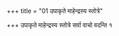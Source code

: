 +++
title = "01 उपाकृते माहेन्द्रस्य स्तोत्रे"

+++
उपाकृते माहेन्द्रस्य स्तोत्रे सर्वा वाचो वदन्ति १